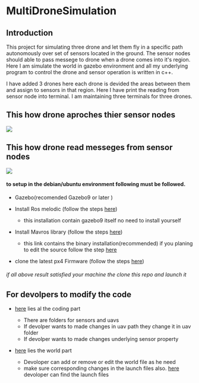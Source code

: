 # MultiDroneSimulation
## Introduction
  This project for simulating three drone and let them fly in a specific path autonomously over set of sensors located in the 
ground. The sensor nodes should able to pass messege to drone when a drone comes into it's region. Here I am simulate the world in gazebo environment and all my underlying program to control the drone and sensor operation is written in c++.


I have added 3 drones here each drone is devided the areas between them and assign to sensors in that region. Here I have print the reading from sensor node into terminal. I am maintaining three terminals for three drones.



## This how drone aproches thier sensor nodes
![](images/drone_aproach_sensor_clear.gif)

## This how drone read messeges from sensor nodes
![](uav0-record1.gif)

#### to setup in the debian/ubuntu  environment following must be followed.
* Gazebo(recomended Gazebo9 or later )

* Install Ros melodic (follow the steps [here](https://dev.px4.io/master/en/setup/dev_env_linux_ubuntu.html#rosgazebo))
  - this installation contain gazebo9 itself no need to install yourself
  
* Install Mavros library (follow the steps [here](https://dev.px4.io/v1.9.0/en/ros/mavros_installation.html#binary-installation-debian--ubuntu)) 
  - this link contains the binary installation(recommended) if you planing to edit the source follow the step [here](https://dev.px4.io/v1.9.0/en/ros/mavros_installation.html#source-installation)
  
* clone the latest px4 Firmware (follow the steps [here](https://dev.px4.io/master/en/simulation/multi_vehicle_simulation_gazebo.html#build-and-test )) 

###### if all above result satisfied your machine the clone this repo and launch it

## For devolpers to modify the code
* [here](https://github.com/Agr-IoT/Multi-Drone-Simulation/tree/master/src) lies al the coding part
  - There are folders for sensors and uavs 
  - If devolper wants to made changes in uav path they change it in uav folder
  - If devolper wants to made changes underlying sensor property
 
 * [here](https://github.com/Agr-IoT/Multi-Drone-Simulation/tree/master/worlds) lies the world part
   - Devoloper can add or remove or edit the world file as he need
   - make sure corresponding changes in the launch files also. [here](https://github.com/Agr-IoT/Multi-Drone-Simulation/tree/master/launch) devoloper can find the launch files
